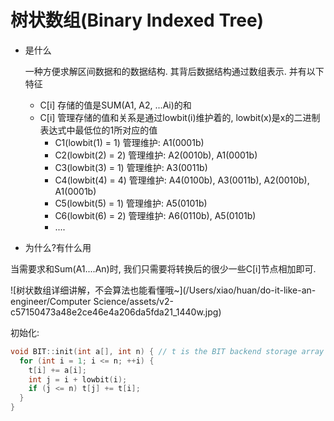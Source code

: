 # 树状数组(Binary Indexed Tree)

- 是什么

  一种方便求解区间数据和的数据结构. 其背后数据结构通过数组表示. 并有以下特征

  - C[i] 存储的值是SUM(A1, A2, ...Ai)的和
  - C[i] 管理存储的值和关系是通过lowbit(i)维护着的, lowbit(x)是x的二进制表达式中最低位的1所对应的值
    - C1(lowbit(1) = 1) 管理维护: A1(0001b)
    - C2(lowbit(2) = 2) 管理维护: A2(0010b), A1(0001b)
    - C3(lowbit(3) = 1) 管理维护: A3(0011b)
    - C4(lowbit(4) = 4) 管理维护: A4(0100b), A3(0011b), A2(0010b), A1(0001b)
    - C5(lowbit(5) = 1) 管理维护: A5(0101b)
    - C6(lowbit(6) = 2) 管理维护: A6(0110b), A5(0101b)
    - ....

- 为什么?有什么用

当需要求和Sum(A1....An)时, 我们只需要将转换后的很少一些C[i]节点相加即可.

![树状数组详细讲解，不会算法也能看懂哦~](/Users/xiao/huan/do-it-like-an-engineer/Computer Science/assets/v2-c57150473a48e2ce46e4a206da5fda21_1440w.jpg)



初始化:

```c
void BIT::init(int a[], int n) { // t is the BIT backend storage array
  for (int i = 1; i <= n; ++i) {
    t[i] += a[i];
    int j = i + lowbit(i);
    if (j <= n) t[j] += t[i];
  }
}


```

